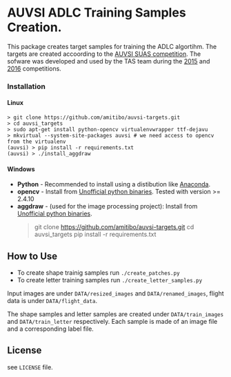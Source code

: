 # AUVSI ADLC Training Samples Creation.

This package creates target samples for training the ADLC algortihm.
The targets are created accoording to the
[AUVSI SUAS competition](http://www.auvsi-suas.org/).
The sofware was developed and used by the TAS team during the
[2015](http://www.auvsi-suas.org/competitions/2015/) and 
[2016](http://www.auvsi-suas.org/competitions/2016/) competitions.

### Installation

#### Linux
    > git clone https://github.com/amitibo/auvsi-targets.git
    > cd auvsi_targets
    > sudo apt-get install python-opencv virtualenvwrapper ttf-dejavu
    > mkvirtual --system-site-packages auvsi # we need access to opencv from the virtualenv
    (auvsi) > pip install -r requirements.txt
    (auvsi) > ./install_aggdraw

#### Windows
* **Python** - Recommended to install using a distibution like
  [Anaconda](https://www.continuum.io/downloads).
* **opencv** - Install from [Unofficial python binaries](http://www.lfd.uci.edu/~gohlke/pythonlibs/).
  Tested with version >= 2.4.10
* **aggdraw** - (used for the image processing project):
  Install from [Unofficial python binaries](http://www.lfd.uci.edu/~gohlke/pythonlibs/).
    > git clone https://github.com/amitibo/auvsi-targets.git
    > cd auvsi_targets
    > pip install -r requirements.txt

## How to Use

* To create shape trainig samples run ```./create_patches.py```
* To create letter training samples run ```./create_letter_samples.py```

Input images are under ```DATA/resized_images``` and ```DATA/renamed_images```, flight data is under ```DATA/flight_data```.

The shape samples and letter samples are created under ```DATA/train_images```
and ```DATA/train_letter``` respectively. Each sample is made of an image
file and a corresponding label file.

## License

see `LICENSE` file.
















